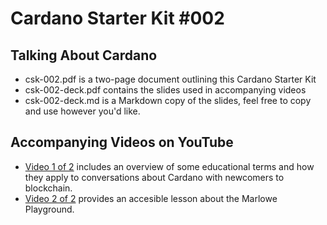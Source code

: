 # Cardano Starter Kit #002
## Talking About Cardano

* csk-002.pdf is a two-page document outlining this Cardano Starter Kit
* csk-002-deck.pdf contains the slides used in accompanying videos
* csk-002-deck.md is a Markdown copy of the slides, feel free to copy and use however you'd like.

## Accompanying Videos on YouTube

* [Video 1 of 2](https://youtu.be/Fw0oWA2jszg) includes an overview of some educational terms and how they apply to conversations about Cardano with newcomers to blockchain.
* [Video 2 of 2](https://youtu.be/nTtYpyjHmPg) provides an accesible lesson about the Marlowe Playground.

